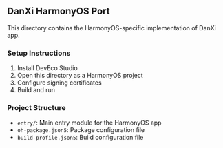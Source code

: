 ## DanXi HarmonyOS Port

This directory contains the HarmonyOS-specific implementation of DanXi app.

### Setup Instructions

1. Install DevEco Studio
2. Open this directory as a HarmonyOS project
3. Configure signing certificates
4. Build and run

### Project Structure

- `entry/`: Main entry module for the HarmonyOS app
- `oh-package.json5`: Package configuration file
- `build-profile.json5`: Build configuration file
